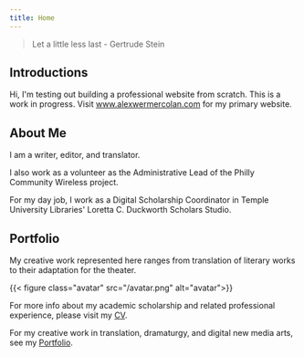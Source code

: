 ```yaml
---
title: Home
---
```


> Let a little less last - Gertrude Stein

## Introductions

Hi, I'm testing out building a professional website from scratch. This is a work in progress. Visit www.alexwermercolan.com for my primary website.

## About Me

I am a writer, editor, and translator. 

I also work as a volunteer as the Administrative Lead of the Philly Community Wireless project.

For my day job, I work as a Digital Scholarship Coordinator in Temple University Libraries' Loretta C. Duckworth Scholars Studio.

## Portfolio

My creative work represented here ranges from translation of literary works to their adaptation for the theater.

{{< figure class="avatar" src="/avatar.png" alt="avatar">}}

For more info about my academic scholarship and related professional experience, please visit my [CV](/cv).

For my creative work in translation, dramaturgy, and digital new media arts, see my [Portfolio](/portfolio).

